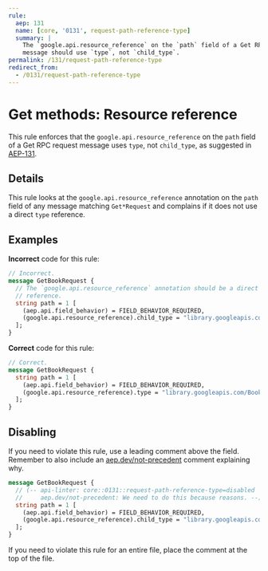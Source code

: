 ```yaml
---
rule:
  aep: 131
  name: [core, '0131', request-path-reference-type]
  summary: |
    The `google.api.resource_reference` on the `path` field of a Get RPC request
    message should use `type`, not `child_type`.
permalink: /131/request-path-reference-type
redirect_from:
  - /0131/request-path-reference-type
---
```


# Get methods: Resource reference

This rule enforces that the `google.api.resource_reference` on the `path` field
of a Get RPC request message uses `type`, not `child_type`, as suggested in
[AEP-131][].

## Details

This rule looks at the `google.api.resource_reference` annotation on the `path`
field of any message matching `Get*Request` and complains if it does not use a
direct `type` reference.

## Examples

**Incorrect** code for this rule:

```proto
// Incorrect.
message GetBookRequest {
  // The `google.api.resource_reference` annotation should be a direct `type`
  // reference.
  string path = 1 [
    (aep.api.field_behavior) = FIELD_BEHAVIOR_REQUIRED,
    (google.api.resource_reference).child_type = "library.googleapis.com/Book"
  ];
}
```

**Correct** code for this rule:

```proto
// Correct.
message GetBookRequest {
  string path = 1 [
    (aep.api.field_behavior) = FIELD_BEHAVIOR_REQUIRED,
    (google.api.resource_reference).type = "library.googleapis.com/Book"
  ];
}
```

## Disabling

If you need to violate this rule, use a leading comment above the field.
Remember to also include an [aep.dev/not-precedent][] comment explaining why.

```proto
message GetBookRequest {
  // (-- api-linter: core::0131::request-path-reference-type=disabled
  //     aep.dev/not-precedent: We need to do this because reasons. --)
  string path = 1 [
    (aep.api.field_behavior) = FIELD_BEHAVIOR_REQUIRED,
    (google.api.resource_reference).child_type = "library.googleapis.com/Book"
  ];
}
```

If you need to violate this rule for an entire file, place the comment at the
top of the file.

[aep-131]: https://aep.dev/131
[aep.dev/not-precedent]: https://aep.dev/not-precedent
